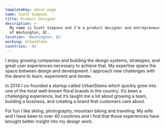 ```yaml
---
templateKey: about-page
name: Scott Simpson
title: Product Designer
description: >-
  My name is Scott Simpson and I’m a product designer and entrepreneur based out
  of Washington, DC.
location: 'Washington, DC'
working: UrbanStems
countries: '41'
---
```

I enjoy growing companies and building the design systems, strategies, and great user experiences necessary to achieve that. My expertise spans the space between design and development. I approach new challenges with the desire to learn, experiment and iterate.

In 2014 I co-founded a startup called UrbanStems which quickly grew into one of the most well-known floral brands in the country. It’s been a challenging experience, but it’s taught me a lot about growing a team, building a business, and creating a brand that customers care about.

For fun I like skiing, photography, mountain biking and traveling. My wife and I have been to over 40 countries and I find that those experiences have brought better insight into my design work.
